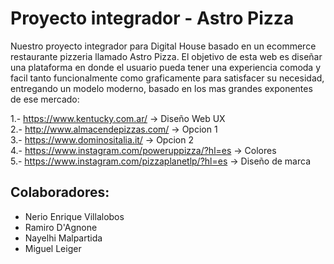 # Proyecto integrador - Astro Pizza

Nuestro proyecto integrador para Digital House basado en un ecommerce restaurante pizzeria llamado Astro Pizza. El objetivo de esta web es diseñar una plataforma en donde el usuario pueda tener una experiencia comoda y facil tanto funcionalmente como graficamente para satisfacer su necesidad, entregando un modelo moderno, basado en los mas grandes exponentes de ese mercado: 

1.- https://www.kentucky.com.ar/ -> Diseño Web UX <br>
2.- http://www.almacendepizzas.com/ -> Opcion 1 <br>
3.- https://www.dominositalia.it/ -> Opcion 2<br>
4.- https://www.instagram.com/poweruppizza/?hl=es -> Colores <br>
5.- https://www.instagram.com/pizzaplanetlp/?hl=es -> Diseño de marca <br>

## Colaboradores: 

* Nerio Enrique Villalobos
* Ramiro D'Agnone
* Nayelhi Malpartida
* Miguel Leiger
